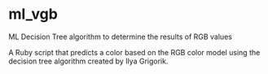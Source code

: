 # ml_vgb
ML Decision Tree algorithm to determine the results of RGB values

A Ruby script that predicts a color based on the RGB color model using the decision tree algorithm created by Ilya Grigorik. 
